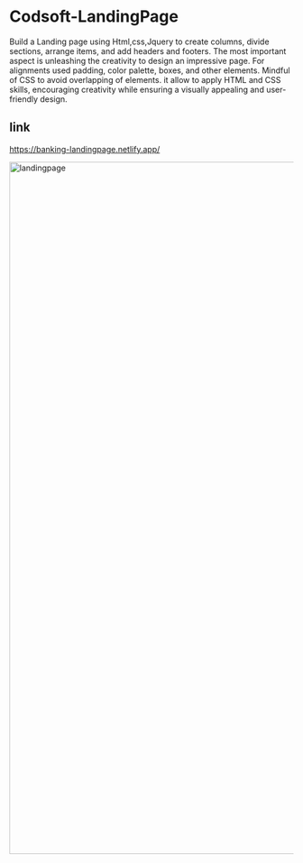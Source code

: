 
# Codsoft-LandingPage
Build a Landing page using Html,css,Jquery to create columns, divide sections, arrange
items, and add headers and footers. The most important aspect is unleashing the
creativity to design an impressive page. For alignments used padding,
color palette, boxes, and other elements. Mindful of CSS to avoid overlapping
of elements. it allow to apply HTML and CSS skills,
encouraging  creativity while ensuring a visually appealing and
user-friendly design.

## link
https://banking-landingpage.netlify.app/

<img width="1228" alt="landingpage" src="https://github.com/ParvinderBabar/Codsoft-LandingPage/assets/125162844/dcd33b4b-dc17-488a-9915-c3ba2ed18b2f">
